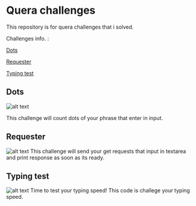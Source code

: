 # Quera challenges

This repository is for quera challenges that i solved.

Challenges info. :

[Dots](https://github.com/Javad-Smn/quera.ir#dots)

[Requester](https://github.com/Javad-Smn/quera.ir#requester)

[Typing test](https://github.com/Javad-Smn/quera.ir#typing-test)

## Dots

![alt text](https://i.ibb.co/NsxkXFK/image.png)

This challenge will count dots of your phrase that enter in input.

## Requester

![alt text](https://i.ibb.co/t4Vsyr3/requester.png)
This challenge will send your get requests that input in textarea and print response as soon as its ready.

## Typing test

![alt text](https://i.ibb.co/Btb4T9k/typing-Test.png)
Time to test your typing speed!
This code is challege your typing speed.

